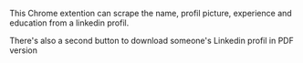This Chrome extention can scrape the name, profil picture, experience and education from a linkedin profil.

There's also a second button to download someone's Linkedin profil in PDF version
